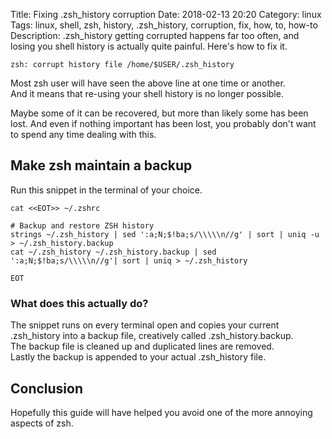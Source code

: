 Title: Fixing .zsh_history corruption
Date: 2018-02-13 20:20
Category: linux
Tags: linux, shell, zsh, history, .zsh_history, corruption, fix, how, to, how-to
Description: .zsh_history getting corrupted happens far too often, and losing you shell history is actually quite painful. Here's how to fix it.

    zsh: corrupt history file /home/$USER/.zsh_history

Most zsh user will have seen the above line at one time or another.  
And it means that re-using your shell history is no longer possible.

Maybe some of it can be recovered, but more than likely some has been lost.
And even if nothing important has been lost, you probably don't want to spend any time dealing with this.

## Make zsh maintain a backup
Run this snippet in the terminal of your choice.

    cat <<EOT>> ~/.zshrc

    # Backup and restore ZSH history
    strings ~/.zsh_history | sed ':a;N;$!ba;s/\\\\\n//g' | sort | uniq -u > ~/.zsh_history.backup
    cat ~/.zsh_history ~/.zsh_history.backup | sed ':a;N;$!ba;s/\\\\\n//g'| sort | uniq > ~/.zsh_history

    EOT

### What does this actually do?
The snippet runs on every terminal open and copies your current .zsh_history into a backup file, creatively called .zsh_history.backup.  
The backup file is cleaned up and duplicated lines are removed.  
Lastly the backup is appended to your actual .zsh_history file.

## Conclusion
Hopefully this guide will have helped you avoid one of the more annoying aspects of zsh.

